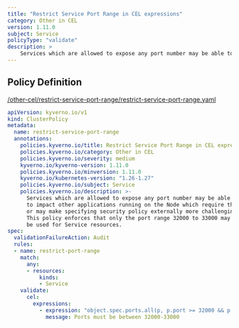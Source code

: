 ```yaml
---
title: "Restrict Service Port Range in CEL expressions"
category: Other in CEL
version: 1.11.0
subject: Service
policyType: "validate"
description: >
    Services which are allowed to expose any port number may be able to impact other applications running on the Node which require them, or may make specifying security policy externally more challenging. This policy enforces that only the port range 32000 to 33000 may be used for Service resources.
---
```


## Policy Definition
<a href="https://github.com/kyverno/policies/raw/main//other-cel/restrict-service-port-range/restrict-service-port-range.yaml" target="-blank">/other-cel/restrict-service-port-range/restrict-service-port-range.yaml</a>

```yaml
apiVersion: kyverno.io/v1
kind: ClusterPolicy
metadata:
  name: restrict-service-port-range
  annotations:
    policies.kyverno.io/title: Restrict Service Port Range in CEL expressions
    policies.kyverno.io/category: Other in CEL 
    policies.kyverno.io/severity: medium
    kyverno.io/kyverno-version: 1.11.0
    policies.kyverno.io/minversion: 1.11.0
    kyverno.io/kubernetes-version: "1.26-1.27"
    policies.kyverno.io/subject: Service
    policies.kyverno.io/description: >-
      Services which are allowed to expose any port number may be able
      to impact other applications running on the Node which require them,
      or may make specifying security policy externally more challenging.
      This policy enforces that only the port range 32000 to 33000 may
      be used for Service resources.
spec:
  validationFailureAction: Audit
  rules:
  - name: restrict-port-range
    match:
      any:
      - resources:
          kinds:
          - Service
    validate:
      cel:
        expressions:
          - expression: "object.spec.ports.all(p, p.port >= 32000 && p.port <= 33000)"
            message: Ports must be between 32000-33000


```
